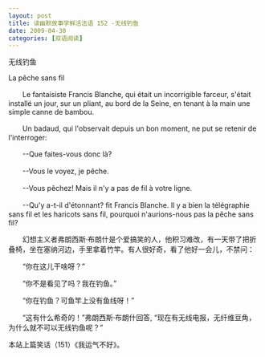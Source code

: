 ```yaml
---
layout: post
title: 读幽默故事学鲜活法语 152 -无线钓鱼
date: 2009-04-30
categories: [双语阅读]  
---
```


无线钓鱼

La pêche sans fil

　　Le fantaisiste Francis Blanche, qui était un incorrigible farceur, s'était installé un jour, sur un pliant, au bord de la Seine, en tenant à la main une simple canne de bambou.

　　Un badaud, qui l'observait depuis un bon moment, ne put se retenir de l'interroger:

　　--Que faites-vous donc là?

　　--Vous le voyez, je pêche.

　　--Vous pêchez! Mais il n'y a pas de fil à votre ligne.

　　--Qu'y a-t-il d'étonnant? fit Francis Blanche. Il y a bien la télégraphie sans fil et les haricots sans fil, pourquoi n'aurions-nous pas la pêche sans fil?



　　幻想主义者弗朗西斯·布朗什是个爱搞笑的人，他积习难改，有一天带了把折叠椅，坐在塞纳河边，手里拿着竹竿。有人很好奇，看了他好一会儿，不禁问：

　　“你在这儿干啥呀？”

　　“你不是看见了吗？我在钓鱼。”

　　“你在钓鱼？可鱼竿上没有鱼线呀！”

　　“这有什么希奇的！”弗朗西斯·布朗什回答, “现在有无线电报，无纤维豆角，为什么就不可以无线钓鱼呢？”



本站上篇笑话（151）《我运气不好》。
